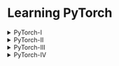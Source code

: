 # Learning PyTorch

<details>
<summary>PyTorch-I</summary>

* Exploring Image.
* Creating Scalar, Vector, and Tensor.
* Mathematical Operation On Tensors.
* Turning Vector Into Matrix.
* Transpose and Accessing Elements of a Tensors.
* Selecting particular row/column of a Tensors.
* Elementwise Multimultiplication of a Tensor.
* Matrix Multiplication of a Tensor.
* Combining Elements across Axes.
* Dot Product of a Tensor.
* Matrix-Vector Multiplication.

</details>

<details>
<summary>PyTorch-II</summary>
<br>
<strong>Named Tensors</strong>

   - How To Declare Named Dimensions?
   - Manipulating Using Named Dimensions.
   - Renaming Dimensions.

<strong>Tensor Storage</strong>

   - View Storage Object Of A Tensor.
   - Accessing Storage Location And Modifying Value Of A Tensor.
   - Storage Offset.
   
<strong>Stride</strong>

   - Find the Stride of a Tensor.
   - Storage and Stride.
   - Accessing Elements Using Stride and Index.
   - Comparing Index and Stride Based Element.

</details>

<details>
<summary>PyTorch-III</summary>
<br>

   - Introducing Batch Dimension.

   - Load Batch Of Images (Not Recommended Approach).

   - Normalization
        - Resize.
        - Standardization.
        - Plotting.

   - Creating One-Hot Encoding.

        - Convert Vector Into One-Hot Encoded Matrix.
        - Sample Example On Scatter_ with Zero and One Dimension.
        - Filter observation based on Condition.

   - Norm
        - L2 Norm
        - L1 Norm

</details>

<details>
<summary>PyTorch-IV</summary>
<br>
   - Handling Time Series Data.

   - Handling Text Data.

</details>